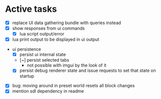 # Active tasks

* [X] replace UI data gathering bundle with queries instead
* [X] show responses from ui commands
	* [X] lua script output/error
* [X] lua print output to be displayed in ui output
* ui persistence
	* [X] persist ui internal state
	* [~] persist selected tabs
		* not possible with imgui by the look of it
	* [X] persist debug renderer state and issue requests to set that state on startup
* [X] bug: moving around in preset world resets all block changes
* [X] mention sdl dependency in readme
